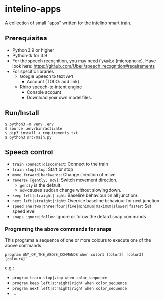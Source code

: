 # intelino-apps #

A collection of small "apps" written for the intelino smart train.


## Prerequisites ##

* Python 3.9 or higher
* Python-tk for 3.9
* For the speech recognition, you may need `PyAudio` (microphone). Have look here: https://github.com/Uberi/speech_recognition#requirements
* For specific libraries
  * Google Speech to text API
    * Account (TODO: add link)
  * Rhino speech-to-intent engine
    * Console account
    * Download your own model files.

## Run/Install ##

    $ python3 -m venv .env
    $ source .env/bin/activate
    $ pip3 install < requirements.txt
    $ python3 src/main.py

## Speech control

* `train connect|disconnect`: Connect to the train
* `train stop|stop`: Start or stop
* `move forward|backwards`: Change direction of move
* `reverse [gently, now]`: Switch movement direction.
  * `gently` is the default.
  * `now` causes sudden change without slowing down. 
* `keep left|straight|right`: Baseline behaviour on all junctions
* `next left|straight|right`: Override baseline behaviour for next junction
* `speed one|two|three|four|five|minimum|maximum|slower|faster`: Set speed level
* `snaps ignore|follow`: Ignore or follow the default snap commands


### Programing the above commands for snaps ###

This programs a sequence of one or more colours to execute one of the above commands

    program ANY_OF_THE_ABOVE_COMMANDS when color1 [color2] [color3] [colour4]`

e.g.:

* `program train stop|stop when color_sequence`
* `program keep left|straight|right when color_sequence`
* `program next left|straight|right when color_sequence`
* ...
